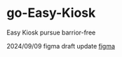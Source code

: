 # go-Easy-Kiosk
Easy Kiosk pursue barrior-free

2024/09/09
figma draft update 
[figma](https://www.figma.com/design/XQfLhChsTgnXgqVubyNMwu/GoEasyKiosk?node-id=9-89&t=c2Xkfreak5eAcIYQ-1)